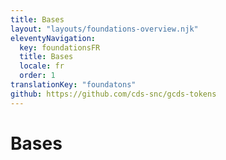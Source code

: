 ```yaml
---
title: Bases
layout: "layouts/foundations-overview.njk"
eleventyNavigation:
  key: foundationsFR
  title: Bases
  locale: fr
  order: 1
translationKey: "foundatons"
github: https://github.com/cds-snc/gcds-tokens
---
```


# Bases
